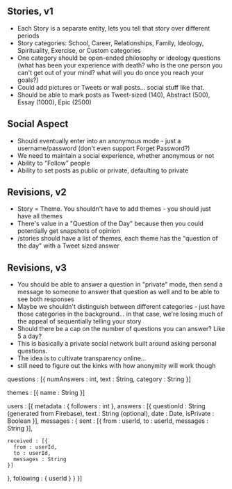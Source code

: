 Stories, v1
-----------
- Each Story is a separate entity, lets you tell that story over different periods
- Story categories: School, Career, Relationships, Family, Ideology, Spirituality, Exercise, or Custom categories
- One category should be open-ended philosophy or ideology questions (what has been your experience with death? who is the one person you can't get out of your mind? what will you do once you reach your goals?)
- Could add pictures or Tweets or wall posts... social stuff like that.
- Should be able to mark posts as Tweet-sized (140), Abstract (500), Essay (1000), Epic (2500)

Social Aspect
-------------
- Should eventually enter into an anonymous mode - just a username/password (don't even support Forget Password?)
- We need to maintain a social experience, whether anonymous or not
- Ability to "Follow" people
- Ability to set posts as public or private, defaulting to private

Revisions, v2
-------------
- Story = Theme. You shouldn't have to add themes - you should just have all themes
- There's value in a "Question of the Day" because then you could potentially get snapshots of opinion
- /stories should have a list of themes, each theme has the "question of the day" with a Tweet sized answer

Revisions, v3
-------------
- You should be able to answer a question in "private" mode, then send a message to someone to answer that question as well and to be able to see both responses
- Maybe we shouldn't distinguish between different categories - just have those categories in the background... in that case, we're losing much of the appeal of sequentially telling your story
- Should there be a cap on the number of questions you can answer? Like 5 a day?
- This is basically a private social network built around asking personal questions.
- The idea is to cultivate transparency online...
- still need to figure out the kinks with how anonymity will work though

questions : [{
  numAnswers : int,
  text : String,
  category : String
}]

themes : [{
  name : String
}]

users : [{
  metadata : {
    followers : int
  },
  answers : [{
    questionId : String (generated from Firebase),
    text : String (optional),
    date : Date,
    isPrivate : Boolean
  }],
  messages : {
    sent : [{
      from : userId,
      to : userId,
      messages : String
    }],

    received : [{
      from : userId,
      to : userId,
      messages : String
    }]
  },
  following : {
    userId
  }
}
}]
